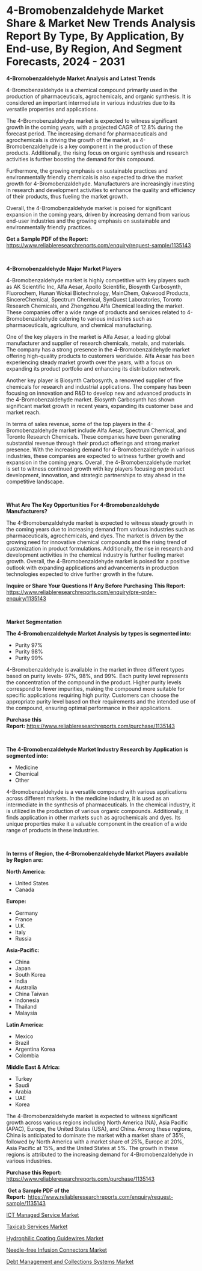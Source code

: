 <p><h1>4-Bromobenzaldehyde Market Share & Market New Trends Analysis Report By Type, By Application, By End-use, By Region, And Segment Forecasts, 2024 - 2031</h1></p><p><strong>4-Bromobenzaldehyde Market Analysis and Latest Trends</strong></p>
<p><p>4-Bromobenzaldehyde is a chemical compound primarily used in the production of pharmaceuticals, agrochemicals, and organic synthesis. It is considered an important intermediate in various industries due to its versatile properties and applications.</p><p>The 4-Bromobenzaldehyde market is expected to witness significant growth in the coming years, with a projected CAGR of 12.8% during the forecast period. The increasing demand for pharmaceuticals and agrochemicals is driving the growth of the market, as 4-Bromobenzaldehyde is a key component in the production of these products. Additionally, the rising focus on organic synthesis and research activities is further boosting the demand for this compound.</p><p>Furthermore, the growing emphasis on sustainable practices and environmentally friendly chemicals is also expected to drive the market growth for 4-Bromobenzaldehyde. Manufacturers are increasingly investing in research and development activities to enhance the quality and efficiency of their products, thus fueling the market growth.</p><p>Overall, the 4-Bromobenzaldehyde market is poised for significant expansion in the coming years, driven by increasing demand from various end-user industries and the growing emphasis on sustainable and environmentally friendly practices.</p></p>
<p><strong>Get a Sample PDF of the Report:&nbsp;</strong> <a href="https://www.reliableresearchreports.com/enquiry/request-sample/1135143">https://www.reliableresearchreports.com/enquiry/request-sample/1135143</a></p>
<p>&nbsp;</p>
<p><strong>4-Bromobenzaldehyde Major Market Players</strong></p>
<p><p>4-Bromobenzaldehyde market is highly competitive with key players such as AK Scientific Inc, Alfa Aesar, Apollo Scientific, Biosynth Carbosynth, Fluorochem, Hunan Wokai Biotechnology, MainChem, Oakwood Products, SincereChemical, Spectrum Chemical, SynQuest Laboratories, Toronto Research Chemicals, and Zhengzhou Alfa Chemical leading the market. These companies offer a wide range of products and services related to 4-Bromobenzaldehyde catering to various industries such as pharmaceuticals, agriculture, and chemical manufacturing.</p><p>One of the key players in the market is Alfa Aesar, a leading global manufacturer and supplier of research chemicals, metals, and materials. The company has a strong presence in the 4-Bromobenzaldehyde market offering high-quality products to customers worldwide. Alfa Aesar has been experiencing steady market growth over the years, with a focus on expanding its product portfolio and enhancing its distribution network.</p><p>Another key player is Biosynth Carbosynth, a renowned supplier of fine chemicals for research and industrial applications. The company has been focusing on innovation and R&D to develop new and advanced products in the 4-Bromobenzaldehyde market. Biosynth Carbosynth has shown significant market growth in recent years, expanding its customer base and market reach.</p><p>In terms of sales revenue, some of the top players in the 4-Bromobenzaldehyde market include Alfa Aesar, Spectrum Chemical, and Toronto Research Chemicals. These companies have been generating substantial revenue through their product offerings and strong market presence. With the increasing demand for 4-Bromobenzaldehyde in various industries, these companies are expected to witness further growth and expansion in the coming years. Overall, the 4-Bromobenzaldehyde market is set to witness continued growth with key players focusing on product development, innovation, and strategic partnerships to stay ahead in the competitive landscape.</p></p>
<p>&nbsp;</p>
<p><strong>What Are The Key Opportunities For 4-Bromobenzaldehyde Manufacturers?</strong></p>
<p><p>The 4-Bromobenzaldehyde market is expected to witness steady growth in the coming years due to increasing demand from various industries such as pharmaceuticals, agrochemicals, and dyes. The market is driven by the growing need for innovative chemical compounds and the rising trend of customization in product formulations. Additionally, the rise in research and development activities in the chemical industry is further fueling market growth. Overall, the 4-Bromobenzaldehyde market is poised for a positive outlook with expanding applications and advancements in production technologies expected to drive further growth in the future.</p></p>
<p><strong>Inquire or Share Your Questions If Any Before Purchasing This Report:</strong> <a href="https://www.reliableresearchreports.com/enquiry/pre-order-enquiry/1135143">https://www.reliableresearchreports.com/enquiry/pre-order-enquiry/1135143</a></p>
<p>&nbsp;</p>
<p><strong>Market Segmentation</strong></p>
<p><strong>The 4-Bromobenzaldehyde Market Analysis by types is segmented into:</strong></p>
<p><ul><li>Purity 97%</li><li>Purity 98%</li><li>Purity 99%</li></ul></p>
<p><p>4-Bromobenzaldehyde is available in the market in three different types based on purity levels- 97%, 98%, and 99%. Each purity level represents the concentration of the compound in the product. Higher purity levels correspond to fewer impurities, making the compound more suitable for specific applications requiring high purity. Customers can choose the appropriate purity level based on their requirements and the intended use of the compound, ensuring optimal performance in their applications.</p></p>
<p><strong>Purchase this Report:&nbsp;</strong><a href="https://www.reliableresearchreports.com/purchase/1135143">https://www.reliableresearchreports.com/purchase/1135143</a></p>
<p>&nbsp;</p>
<p><strong>The 4-Bromobenzaldehyde Market Industry Research by Application is segmented into:</strong></p>
<p><ul><li>Medicine</li><li>Chemical</li><li>Other</li></ul></p>
<p><p>4-Bromobenzaldehyde is a versatile compound with various applications across different markets. In the medicine industry, it is used as an intermediate in the synthesis of pharmaceuticals. In the chemical industry, it is utilized in the production of various organic compounds. Additionally, it finds application in other markets such as agrochemicals and dyes. Its unique properties make it a valuable component in the creation of a wide range of products in these industries.</p></p>
<p>&nbsp;</p>
<p><strong>In terms of Region, the 4-Bromobenzaldehyde Market Players available by Region are:</strong></p>
<p>
    <p> <strong> North America: </strong>
        <ul>
            <li>United States</li>
            <li>Canada</li>
        </ul>
        </p> 
    <p> <strong> Europe: </strong>
        <ul>
            <li>Germany</li>
            <li>France</li>
            <li>U.K.</li>
            <li>Italy</li>
            <li>Russia</li>
        </ul>
        </p> 
    <p> <strong> Asia-Pacific: </strong>
        <ul>
            <li>China</li>
            <li>Japan</li>
            <li>South Korea</li>
            <li>India</li>
            <li>Australia</li>
            <li>China Taiwan</li>
            <li>Indonesia</li>
            <li>Thailand</li>
            <li>Malaysia</li>
        </ul>
        </p> 
    <p> <strong> Latin America: </strong>
        <ul>
            <li>Mexico</li>
            <li>Brazil</li>
            <li>Argentina Korea</li>
            <li>Colombia</li>
        </ul>
        </p> 
    <p> <strong> Middle East & Africa: </strong>
        <ul>
            <li>Turkey</li>
            <li>Saudi</li>
            <li>Arabia</li>
            <li>UAE</li>
            <li>Korea</li>
        </ul>
    </p>
    </p>
<p><p>The 4-Bromobenzaldehyde market is expected to witness significant growth across various regions including North America (NA), Asia Pacific (APAC), Europe, the United States (USA), and China. Among these regions, China is anticipated to dominate the market with a market share of 35%, followed by North America with a market share of 25%, Europe at 20%, Asia Pacific at 15%, and the United States at 5%. The growth in these regions is attributed to the increasing demand for 4-Bromobenzaldehyde in various industries.</p></p>
<p><strong>Purchase this Report: </strong><a href="https://www.reliableresearchreports.com/purchase/1135143">https://www.reliableresearchreports.com/purchase/1135143</a></p>
<p>&nbsp;<strong>Get a Sample PDF of the Report:&nbsp;&nbsp;</strong><a href="https://www.reliableresearchreports.com/enquiry/request-sample/1135143">https://www.reliableresearchreports.com/enquiry/request-sample/1135143</a></p>
<p><strong></strong></p>
<p><p><a href="https://medium.com/@vallieemard78/ict-managed-service-market-outlook-industry-overview-and-forecast-2024-to-2031-62c6e9dc3226">ICT Managed Service Market</a></p><p><a href="https://medium.com/@elzaziemann1943/taxicab-services-market-outlook-industry-overview-and-forecast-2024-to-2031-ac22de430afc">Taxicab Services Market</a></p><p><a href="https://github.com/RichRobinson5/Market-Research-Report-List-3/blob/main/hydrophilic-coating-guidewires-market.md">Hydrophilic Coating Guidewires Market</a></p><p><a href="https://github.com/gdfhhhj/Market-Research-Report-List-3/blob/main/needle-free-infusion-connectors-market.md">Needle-free Infusion Connectors Market</a></p><p><a href="https://medium.com/@vallieemard78/debt-management-and-collections-systems-market-research-report-its-history-and-forecast-2024-to-5a0a96d15d4d">Debt Management and Collections Systems Market</a></p></p>
